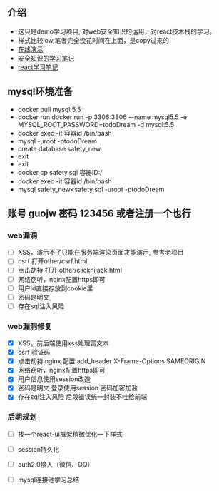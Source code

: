 ## 介绍
- 这只是demo学习项目, 对web安全知识的运用，对react技术栈的学习。
- 样式比较low,笔者完全没花时间在上面，是copy过来的
- [在线演示](https://safe.warmplace.cn:10443/)
- [安全知识的学习笔记](https://www.yuque.com/guojw/operation/gu273u)
- [react学习笔记](https://www.yuque.com/guojw/fe-project/vb6m5v)

## mysql环境准备
- docker pull mysql:5.5
- docker run docker run -p 3306:3306 --name mysql5.5 -e MYSQL_ROOT_PASSWORD=todoDream -d mysql:5.5
- docker exec -it 容器id /bin/bash
- mysql -uroot -ptodoDream
- create database safety_new
- exit
- exit
- docker cp safety.sql 容器ID:/
- docker exec -it 容器id /bin/bash
- mysql safety_new<safety.sql -uroot -ptodoDream

## 账号 guojw  密码 123456 或者注册一个也行 

### web漏洞
 - [ ] XSS，演示不了只能在服务端渲染页面才能演示, 参考老项目
 - [ ] csrf 打开other/csrf.html
 - [ ] 点击劫持 打开 other/clickhijack.html
 - [ ] 网络窃听，nginx配置https即可
 - [ ] 用户id直接存放到cookie里
 - [ ] 密码是明文
 - [ ] 存在sql注入风险
 
 ### web漏洞修复
- [X] XSS，前后端使用xss处理富文本
- [X] csrf 验证码
- [X] 点击劫持  nginx 配置 add_header X-Frame-Options SAMEORIGIN
- [X] 网络窃听，nginx配置https即可
- [X] 用户信息使用session改造
- [X] 密码是明文 登录使用session 密码加密加盐
- [X] 存在sql注入风险 后段错误统一封装不吐给前端

 ### 后期规划
- [ ] 找一个react-ui框架稍微优化一下样式
- [ ] session持久化
- [ ] auth2.0接入（微信、QQ）
- [ ] mysql连接池学习总结
 
